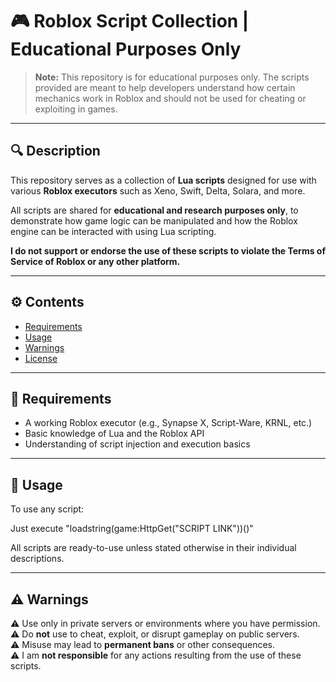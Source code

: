 # 🎮 Roblox Script Collection | Educational Purposes Only

> **Note:** This repository is for educational purposes only. The scripts provided are meant to help developers understand how certain mechanics work in Roblox and should not be used for cheating or exploiting in games.

---

## 🔍 Description

This repository serves as a collection of **Lua scripts** designed for use with various **Roblox executors** such as Xeno, Swift, Delta, Solara, and more.

All scripts are shared for **educational and research purposes only**, to demonstrate how game logic can be manipulated and how the Roblox engine can be interacted with using Lua scripting.

**I do not support or endorse the use of these scripts to violate the Terms of Service of Roblox or any other platform.**

---

## ⚙️ Contents

- [Requirements](#requirements)
- [Usage](#usage)
- [Warnings](#warnings)
- [License](#license)

---

## 🧰 Requirements <a name="requirements"></a>

- A working Roblox executor (e.g., Synapse X, Script-Ware, KRNL, etc.)
- Basic knowledge of Lua and the Roblox API
- Understanding of script injection and execution basics

---

## 💾 Usage <a name="usage"></a>

To use any script:

Just execute "loadstring(game:HttpGet("SCRIPT LINK"))()"

All scripts are ready-to-use unless stated otherwise in their individual descriptions.

---

## ⚠️ Warnings <a name="warnings"></a>

⚠️ Use only in private servers or environments where you have permission.  
⚠️ Do **not** use to cheat, exploit, or disrupt gameplay on public servers.  
⚠️ Misuse may lead to **permanent bans** or other consequences.  
⚠️ I am **not responsible** for any actions resulting from the use of these scripts.

